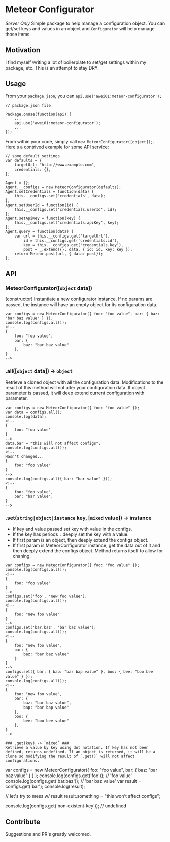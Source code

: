 # Meteor Configurator #

*Server Only* Simple package to help manage a configuration object. You can get/set keys and values in an object and `Configurator` will help manage those items.

## Motivation ##

I find myself writing a lot of boilerplate to set/get settings within my package, etc. This is an attempt to stay DRY.

## Usage ##

From your `package.json`, you can `api.use('awei01:meteor-configurator');`

```
// package.json file

Package.onUse(function(api) {
	...
	api.use('awei01:meteor-configurator');
	...
});
```

From within your code, simply call `new MeteorConfigurator([object]);`. Here's a contrived example for some API service:

```
// some default settings
var defaults = {
	targetUrl: "http://www.example.com",
	credentials: {},
};

Agent = {};
Agent.__configs = new MeteorConfigurator(defaults);
Agent.setCredentials = function(data) {
	this.__configs.set('credentials', data);
};
Agent.setUserId = function(id) {
	this.__configs.set('credentials.userId', id);
};
Agent.setApiKey = function(key) {
	this.__configs.set('credentials.apiKey', key);
};
Agent.query = function(data) {
	var url = this.__configs.get('targetUrl'),
		id = this.__configs.get('credentials.id'),
		key = this.__configs.get('credentials.key'),
		post = _.extend({}, data, { id: id, key: key });
	return Meteor.post(url, { data: post});
};
```

## API ##

### MeteorConfigurator([`object` data]) ###
(constructor) Instantiate a new configurator instance. If no params are passed, the instance will have an empty object for its configuration data.
```
var configs = new MeteorConfigurator({ foo: "foo value", bar: { baz: "bar baz value" } });
console.log(configs.all());
<!--
{
	foo: "foo value",
	bar: {
		baz: "bar baz value"
	},
}
-->
```

### .all([`object` data]) -> `object` ###
Retrieve a cloned object with all the configuration data. Modifications to the result of this method will not alter your configuration data. If object parameter is passed, it will deep extend current configuration with parameter.
```
var configs = new MeteorConfigurator({ foo: "foo value" });
var data = configs.all();
console.log(data);
<!--
{
	foo: "foo value"
}
-->
data.bar = "this will not affect configs";
console.log(configs.all());
<!--
Hasn't changed...
{
	foo: "foo value"
}
-->
console.log(configs.all({ bar: "bar value" }));
<!--
{
	foo: "foo value",
	bar: "bar value",
}
-->
```

### .set(`string|object|instance` key, [`mixed` value]) -> instance ###
* If key and value passed set key with value in the configs.
* If the key has periods `.` deeply set the key with a value.
* If first param is an object, then deeply extend the configs object.
* If first param is MeteorConfigurator instance, get the data out of it and then deeply extend the configs object.
Method returns itself to allow for chaning.

```
var configs = new MeteorConfigurator({ foo: "foo value" });
console.log(configs.all());
<!--
{
	foo: "foo value"
}
-->
configs.set('foo', 'new foo value');
console.log(configs.all());
<!--
{
	foo: "new foo value"
}
-->
configs.set('bar.baz', 'bar baz value');
console.log(configs.all());
<!--
{
	foo: "new foo value",
	bar: {
		baz: "bar baz value"
	}
}
-->
configs.set({ bar: { bap: "bar bap value" }, boo: { bee: "boo bee value" } });
console.log(configs.all());
<!--
{
	foo: "new foo value",
	bar: {
		baz: "bar baz value",
		bap: "bar bap value"
	},
	boo: {
		bee: "boo bee value"
	},
}
-->

### .get(key) -> `mixed` ###
Retrieve a value by key using dot notation. If key has not been defined, returns undefined. If an object is returned, it will be a clone so modifying the result of `.get()` will not affect configurations.

```
var configs = new MeteorConfigurator({ foo: "foo value", bar: { baz: "bar baz value" } } );
console.log(configs.get('foo'));
// 'foo value'
console.log(configs.get('bar.baz'));
// 'bar baz value'
var result = configs.get('bar');
console.log(result);
<!--
{
	baz: "bar baz value"
}
-->
// let's try to mess w/ result
result.something = "this won't affect configs";
<!--
Still the same...
{
	baz: "bar baz value"
}
-->

console.log(configs.get('non-existent-key'));
// undefined


## Contribute ##
Suggestions and PR's greatly welcomed.
